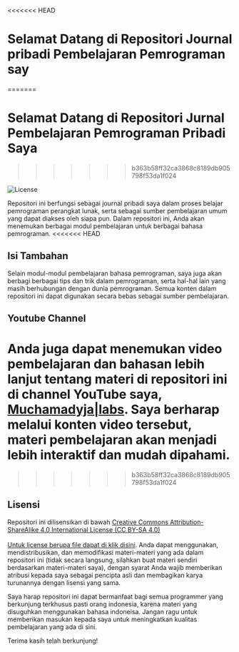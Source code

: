 <<<<<<< HEAD
# Selamat Datang di Repositori Journal pribadi Pembelajaran Pemrograman say
=======
# Selamat Datang di Repositori Jurnal Pembelajaran Pemrograman Pribadi Saya
>>>>>>> b363b58ff32ca3868c8189db905798f53da1f024

![License](https://img.shields.io/badge/license-CC%20BY--SA%204.0-blue)

Repositori ini berfungsi sebagai journal pribadi saya dalam proses belajar pemrograman perangkat lunak, serta sebagai sumber pembelajaran umum yang dapat diakses oleh siapa pun. Dalam repositori ini, Anda akan menemukan berbagai modul pembelajaran untuk berbagai bahasa pemrograman.
<<<<<<< HEAD

## Isi Tambahan

Selain modul-modul pembelajaran bahasa pemrograman, saya juga akan berbagi berbagai tips dan trik dalam pemrograman, serta hal-hal lain yang masih berhubungan dengan dunia pemrograman. Semua konten dalam repositori ini dapat digunakan secara bebas sebagai sumber pembelajaran.

## Youtube Channel

Anda juga dapat menemukan video pembelajaran dan bahasan lebih lanjut tentang materi di repositori ini di channel YouTube saya, [Muchamadyja|labs](https://www.youtube.com/@muchamadyja). Saya berharap melalui konten video tersebut, materi pembelajaran akan menjadi lebih interaktif dan mudah dipahami.
=======
>>>>>>> b363b58ff32ca3868c8189db905798f53da1f024

## Lisensi

Repositori ini dilisensikan di bawah [Creative Commons Attribution-ShareAlike 4.0 International License (CC BY-SA 4.0)](https://creativecommons.org/licenses/by-sa/4.0/)<br><br>[Untuk license berupa file dapat di klik disini](https://github.com/muchamadyja/progstudymaterials/blob/main/LICENSE). Anda dapat menggunakan, mendistribusikan, dan memodifikasi materi-materi yang ada dalam repositori ini (tidak secara langsung, silahkan buat materi sendiri berdasarkan materi-materi saya), dengan syarat Anda wajib memberikan atribusi kepada saya sebagai pencipta asli dan membagikan karya turunannya dengan lisensi yang sama.

Saya harap repositori ini dapat bermanfaat bagi semua programmer yang berkunjung terkhusus pasti orang indonesia, karena materi yang disuguhkan menggunakan bahasa indoneisa. Jangan ragu untuk memberikan masukan kepada saya untuk meningkatkan kualitas pembelajaran yang ada di sini.

Terima kasih telah berkunjung!
